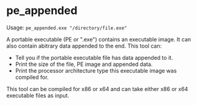 # pe_appended

Usage: `pe_appended.exe "/directory/file.exe"`

A portable executable (PE or ".exe") contains an executable image. It can also contain abitrary data appended to the end. This tool can:

* Tell you if the portable executable file has data appended to it.
* Print the size of the file, PE image and appended data. 
* Print the processor architecture type this executable image was compiled for.

This tool can be compiled for x86 or x64 and can take either x86 or x64 executable files as input.

